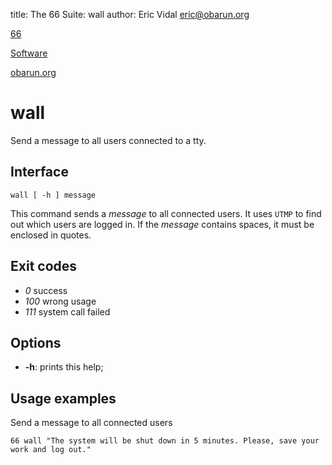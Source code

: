 title: The 66 Suite: wall
author: Eric Vidal <eric@obarun.org>

[66](index.html)

[Software](https://web.obarun.org/software)

[obarun.org](https://web.obarun.org)

# wall

Send a message to all users connected to a tty.

## Interface

```
wall [ -h ] message
```

This command sends a *message* to all connected users. It uses `UTMP` to find out which users are logged in. If the *message* contains spaces, it must be enclosed in quotes.

## Exit codes

- *0* success
- *100* wrong usage
- *111* system call failed

## Options

- **-h**: prints this help;

## Usage examples

Send a message to all connected users

```
66 wall "The system will be shut down in 5 minutes. Please, save your work and log out."
```